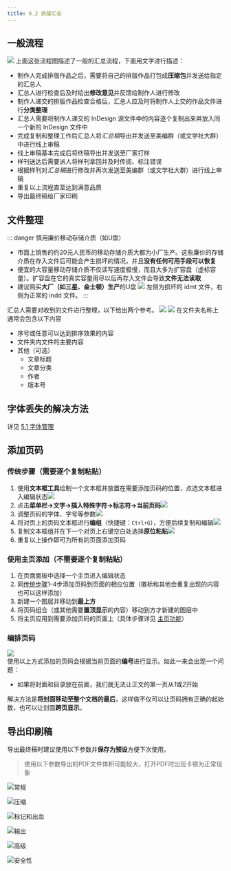 ```yaml
---
title: 6.2 排版汇总
---
```


## 一般流程
![](../data/汇总排版流程图.svg)
上面这张流程图描述了一般的汇总流程，下面用文字进行描述：
- 制作人完成排版作品之后，需要将自己的排版作品打包成**压缩包**并发送给指定的汇总人
- 汇总人进行检查后及时给出**修改意见**并反馈给制作人进行修改
- 制作人递交的排版作品检查合格后，汇总人应及时将制作人上交的作品文件进行**分类整理**
- 汇总人需要将制作人递交的 InDesign 源文件中的内容逐个复制出来并放入同一个新的 InDesign 文件中
- 完成复制和整理工作后汇总人将*汇总稿*导出并发送至美编群（或文学社大群）中进行线上审稿
- 线上审稿基本完成后将终稿导出并发送至厂家打样
- 样刊送达后需要派人将样刊拿回并及时传阅、标注错误
- 根据样刊对*汇总稿*进行修改并再次发送至美编群（或文学社大群）进行线上审稿
- 重复以上流程直至达到满意品质
- 导出最终稿给厂家印刷

## 文件整理

::: danger 慎用廉价移动存储介质（如U盘）
- 市面上销售的约20元人民币的移动存储介质大都为小厂生产。这些廉价的存储介质在存入文件后可能会产生损坏的情况，并且**没有任何可用手段可以恢复**
- 便宜的大容量移动存储介质不仅读写速度极慢，而且大多为扩容盘（虚标容量）。扩容盘在它的真实容量用尽以后再存入文件会导致**文件无法读取**
- 建议购买**大厂（如三星、金士顿）生产**的U盘
![](../data/image/6.2-1702185188584.jpeg)
左侧为损坏的 idmt 文件，右侧为正常的 indd 文件。
:::

汇总人需要对收到的文件进行整理，以下给出两个参考。
![](../data/Pastedimage20230730143356.jpg)
![](../data/Pastedimage20230730143423.jpg)
在文件夹名称上通常会包含以下内容
- 序号或任意可以达到排序效果的内容
- 文件夹内文件的主要内容
- 其他（可选）
	- 文章标题
	- 文章分类
	- 作者
	- 版本号

## 字体丢失的解决方法
详见 [5.1 字体管理](../ChapterNo5/5.1.md#字体丢失的解决方法)

## 添加页码

### 传统步骤（需要逐个复制粘贴）
1. 使用**文本框工具**绘制一个文本框并放置在需要添加页码的位置，点选文本框进入编辑状态![](../data/Pastedimage20230730125246.jpg)
2. 点击**菜单栏->文字->插入特殊字符->标志符->当前页码**![](../data/Pastedimage20230730125346.jpg)
3. 调整页码的字体、字号等参数![](../data/Pastedimage20230730125549.jpg)
4. 将对页上的页码文本框进行**编组**（快捷键：`Ctrl+G`），方便后续复制和编辑![](../data/Pastedimage20230730125714.jpg)
5. 复制文本框组并在下一个对页上右键空白处选择**原位粘贴**![](../data/Pastedimage20230730125803.jpg)
6. 重复以上操作即可为所有的页面添加页码

### 使用主页添加（不需要逐个复制粘贴）
1. 在页面面板中选择一个主页进入编辑状态
2. 同[传统步骤](#添加页码)1-4步添加页码到页面的相应位置（徽标和其他会重复出现的内容也可以这样添加）
3. 新建一个图层并移动到**最上方**
4. 将页码组合（或其他需要**置顶显示**的内容）移动到方才新建的图层中
5. 将主页应用到需要添加页码的页面上（具体步骤详见 [主页功能](../ChapterNo3/3.2.md#主页功能)）

### 编排页码
![](../data/Pastedimage20230730125955.jpg)  
使用以上方式添加的页码会根据当前页面的**编号**进行显示。如此一来会出现一个问题：
- 如果将封面和目录放在前面，我们就无法让正文的第一页从*1*或*2*开始

解决方法是**将封面移动至整个文档的最后**，这样做不仅可以让页码拥有正确的起始数，也可以让封面**跨页显示**。

## 导出印刷稿
导出最终稿时建议使用以下参数并**保存为预设**方便下次使用。

> 使用以下参数导出的PDF文件体积可能较大，打开PDF时出现卡顿为正常现象

![常规](../data/Pastedimage20230730142618.jpg)

![压缩](../data/Pastedimage20230730142631.jpg)

![标记和出血](../data/Pastedimage20230730142637.jpg)

![输出](../data/Pastedimage20230730142736.jpg)

![高级](../data/Pastedimage20230730142746.jpg)

![安全性](../data/Pastedimage20230730142751.jpg)